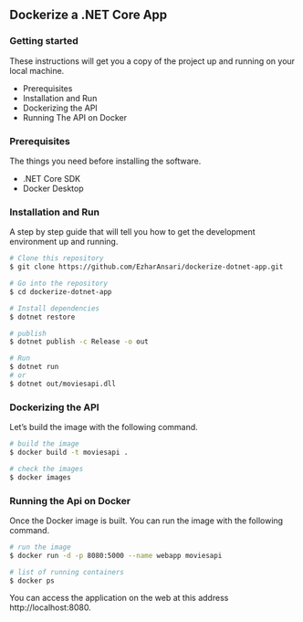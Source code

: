
## Dockerize a .NET Core App

### Getting started
These instructions will get you a copy of the project up and running on your local machine.
* Prerequisites
* Installation and Run
* Dockerizing the API
* Running The API on Docker


### Prerequisites
The things you need before installing the software.
* .NET Core SDK
* Docker Desktop


### Installation and Run

A step by step guide that will tell you how to get the development environment up and running.

```bash
# Clone this repository
$ git clone https://github.com/EzharAnsari/dockerize-dotnet-app.git

# Go into the repository
$ cd dockerize-dotnet-app

# Install dependencies
$ dotnet restore

# publish
$ dotnet publish -c Release -o out

# Run
$ dotnet run
# or
$ dotnet out/moviesapi.dll
```
### Dockerizing the API
Let’s build the image with the following command.
```bash
# build the image
$ docker build -t moviesapi .

# check the images
$ docker images
```

### Running the Api on Docker
Once the Docker image is built. You can run the image with the following command.
```bash
# run the image
$ docker run -d -p 8080:5000 --name webapp moviesapi

# list of running containers
$ docker ps
```
You can access the application on the web at this address http://localhost:8080.